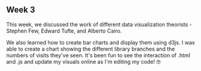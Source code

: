 ## Week 3

This week, we discussed the work of different data visualization theorists - Stephen Few, Edward Tufte, and Alberto Cairo. 

We also learned how to create bar charts and display them using d3js. I was able to create a chart showing the different library branches and the numbers of visits they've seen. It's been fun to see the interaction of .html and .js and update my visuals online as I'm editing my code! :nerd_face:
